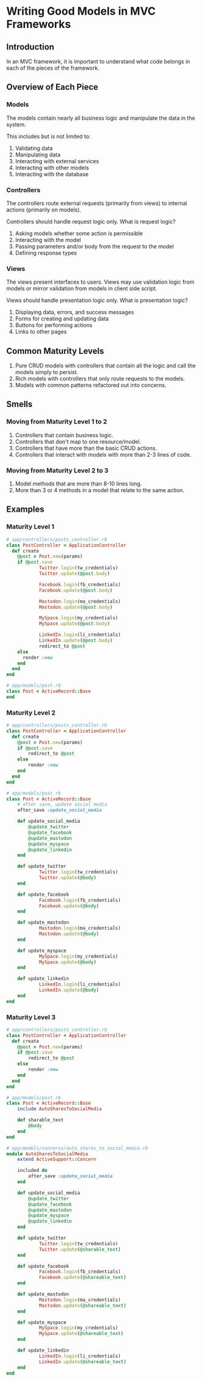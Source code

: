 # Writing Good Models in MVC Frameworks

## Introduction

In an MVC framework, it is important to understand what code belongs in each of the pieces of the framework. 


## Overview of Each Piece

### Models

The models contain nearly all business logic and manipulate the data in the system.

This includes but is not limited to:
1. Validating data
1. Manipulating data
1. Interacting with external services
1. Interacting with other models
1. Interacting with the database

### Controllers

The controllers route external requests (primarily from views) to internal actions (primarily on models).

Controllers should handle request logic only. What is request logic? 
1. Asking models whether some action is permissible
1. Interacting with the model
1. Passing parameters and/or body from the request to the model
1. Defining response types

### Views

The views present interfaces to users. Views may use validation logic from models or mirror validation from models in client side script.

Views should handle presentation logic only. What is presentation logic?
1. Displaying data, errors, and success messages
1. Forms for creating and updating data
1. Buttons for performing actions
1. Links to other pages

## Common Maturity Levels

1. Pure CRUD models with controllers that contain all the logic and call the models simply to persist.
1. Rich models with controllers that only route requests to the models.
1. Models with common patterns refactored out into concerns.

## Smells

### Moving from Maturity Level 1 to 2
1. Controllers that contain business logic.
1. Controllers that don't map to one resource/model.
1. Controllers that have more than the basic CRUD actions.
1. Controllers that interact with models with more than 2-3 lines of code.

### Moving from Maturity Level 2 to 3
1. Model methods that are more than 8-10 lines long.
1. More than 3 or 4 methods in a model that relate to the same action.

## Examples

### Maturity Level 1

```ruby
# app/controllers/posts_controller.rb
class PostController < ApplicationController
  def create
    @post = Post.new(params)
    if @post.save
			Twitter.login(tw_credentials)
			Twitter.update(@post.body)

			Facebook.login(fb_credentials)
			Facebook.update(@post.body)

			Mastodon.login(ma_credentials)
			Mastodon.update(@post.body)

			MySpace.login(my_credentials)
			MySpace.update(@post.body)

			LinkedIn.login(li_credentials)
			LinkedIn.update(@post.body)
			redirect_to @post
    else
      render :new
    end
  end
end

# app/models/post.rb
class Post < ActiveRecord::Base
end
```

### Maturity Level 2
```ruby
# app/controllers/posts_controller.rb
class PostController < ApplicationController
  def create
    @post = Post.new(params)
    if @post.save
        redirect_to @post
    else
        render :new
    end
  end
end

# app/models/post.rb
class Post < ActiveRecord::Base
	# after save, update social media
	after_save :update_social_media

	def update_social_media
		@update_twitter
		@update_facebook
		@update_mastodon
		@update_myspace
		@update_linkedin
	end

	def update_twitter
			Twitter.login(tw_credentials)
			Twitter.update(@body)
	end

	def update_facebook
			Facebook.login(fb_credentials)
			Facebook.update(@body)
	end

	def update_mastodon
			Mastodon.login(ma_credentials)
			Mastodon.update(@body)
	end

	def update_myspace
			MySpace.login(my_credentials)
			MySpace.update(@body)
	end

	def update_linkedin
			LinkedIn.login(li_credentials)
			LinkedIn.update(@body)
	end
end
```

### Maturity Level 3
```ruby
# app/controllers/posts_controller.rb
class PostController < ApplicationController
  def create
    @post = Post.new(params)
    if @post.save
        redirect_to @post
    else
        render :new
    end
  end
end

# app/models/post.rb
class Post < ActiveRecord::Base
	include AutoSharesToSocialMedia

	def sharable_text
		@body
	end
end

# app/models/concerns/auto_shares_to_social_media.rb
module AutoSharesToSocialMedia
	extend ActiveSupport::Concern

	included do
		after_save :update_social_media
	end

	def update_social_media
		@update_twitter
		@update_facebook
		@update_mastodon
		@update_myspace
		@update_linkedin
	end

	def update_twitter
			Twitter.login(tw_credentials)
			Twitter.update(@sharable_text)
	end

	def update_facebook
			Facebook.login(fb_credentials)
			Facebook.update(@shareable_text)
	end

	def update_mastodon
			Mastodon.login(ma_credentials)
			Mastodon.update(@shareable_text)
	end

	def update_myspace
			MySpace.login(my_credentials)
			MySpace.update(@shareable_text)
	end

	def update_linkedin
			LinkedIn.login(li_credentials)
			LinkedIn.update(@shareable_text)
	end
end
```
